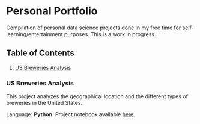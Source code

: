 # Personal Portfolio
Compilation of personal data science projects done in my free time for self-learning/entertainment purposes. This is a work in progress. 

## Table of Contents
1. [US Breweries Analysis](#breweries)

### **US Breweries Analysis** <a name="breweries"></a>

This project analyzes the geographical location and the different types of breweries in the United States.

Language: **Python**. Project notebook available [here](./us-breweries/us-breweries.ipynb).
